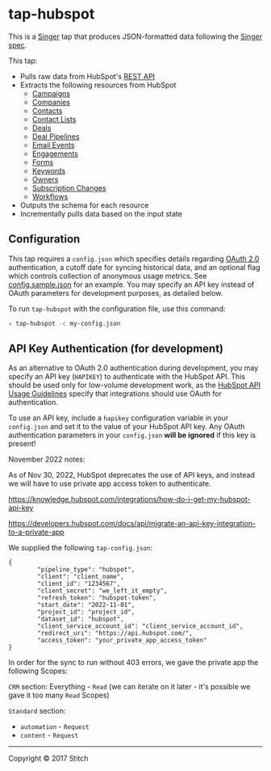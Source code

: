 # tap-hubspot

This is a [Singer](https://singer.io) tap that produces JSON-formatted data following the [Singer spec](https://github.com/singer-io/getting-started/blob/master/SPEC.md).

This tap:
- Pulls raw data from HubSpot's [REST API](http://developers.hubspot.com/docs/overview)
- Extracts the following resources from HubSpot
  - [Campaigns](http://developers.hubspot.com/docs/methods/email/get_campaign_data)
  - [Companies](http://developers.hubspot.com/docs/methods/companies/get_company)
  - [Contacts](https://developers.hubspot.com/docs/methods/contacts/get_contacts)
  - [Contact Lists](http://developers.hubspot.com/docs/methods/lists/get_lists)
  - [Deals](http://developers.hubspot.com/docs/methods/deals/get_deals_modified)
  - [Deal Pipelines](https://developers.hubspot.com/docs/methods/deal-pipelines/get-all-deal-pipelines)
  - [Email Events](http://developers.hubspot.com/docs/methods/email/get_events)
  - [Engagements](https://developers.hubspot.com/docs/methods/engagements/get-all-engagements)
  - [Forms](http://developers.hubspot.com/docs/methods/forms/v2/get_forms)
  - [Keywords](http://developers.hubspot.com/docs/methods/keywords/get_keywords)
  - [Owners](http://developers.hubspot.com/docs/methods/owners/get_owners)
  - [Subscription Changes](http://developers.hubspot.com/docs/methods/email/get_subscriptions_timeline)
  - [Workflows](http://developers.hubspot.com/docs/methods/workflows/v3/get_workflows)
- Outputs the schema for each resource
- Incrementally pulls data based on the input state

## Configuration

This tap requires a `config.json` which specifies details regarding [OAuth 2.0](https://developers.hubspot.com/docs/methods/oauth2/oauth2-overview) authentication, a cutoff date for syncing historical data, and an optional flag which controls collection of anonymous usage metrics. See [config.sample.json](config.sample.json) for an example. You may specify an API key instead of OAuth parameters for development purposes, as detailed below.

To run `tap-hubspot` with the configuration file, use this command:

```bash
› tap-hubspot -c my-config.json
```


## API Key Authentication (for development)

As an alternative to OAuth 2.0 authentication during development, you may specify an API key (`HAPIKEY`) to authenticate with the HubSpot API. This should be used only for low-volume development work, as the [HubSpot API Usage Guidelines](https://developers.hubspot.com/apps/api_guidelines) specify that integrations should use OAuth for authentication.

To use an API key, include a `hapikey` configuration variable in your `config.json` and set it to the value of your HubSpot API key. Any OAuth authentication parameters in your `config.json` **will be ignored** if this key is present!

November 2022 notes:

As of Nov 30, 2022, HubSpot deprecates the use of API keys, and instead we will have to use private app access token to authenticate.

https://knowledge.hubspot.com/integrations/how-do-i-get-my-hubspot-api-key

https://developers.hubspot.com/docs/api/migrate-an-api-key-integration-to-a-private-app

We supplied the following `tap-config.json`:

```
{
        "pipeline_type": "hubspot",
        "client": "client_name",
        "client_id": "1234567",
        "client_secret": "we_left_it_empty",
        "refresh_token": "hubspot-token",
        "start_date": "2022-11-01",
        "project_id": "project_id",
        "dataset_id": "hubspot",
        "client_service_account_id": "client_service_account_id",
        "redirect_uri": "https://api.hubspot.com/",
        "access_token": "your_private_app_access_token"
}
```

In order for the sync to run without 403 errors, we gave the private app the following Scopes:

`CRM` section: 
Everything - `Read` (we can iterate on it later - it's possible we gave it too many `Read` Scopes)

`Standard` section:
- `automation` - `Request`
- `content` - `Request`
---

Copyright &copy; 2017 Stitch

